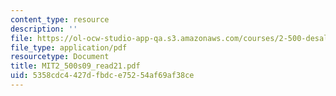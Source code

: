 ```yaml
---
content_type: resource
description: ''
file: https://ol-ocw-studio-app-qa.s3.amazonaws.com/courses/2-500-desalination-and-water-purification-spring-2009/5358cdc4427dfbdce75254af69af38ce_MIT2_500s09_read21.pdf
file_type: application/pdf
resourcetype: Document
title: MIT2_500s09_read21.pdf
uid: 5358cdc4-427d-fbdc-e752-54af69af38ce
---
```

